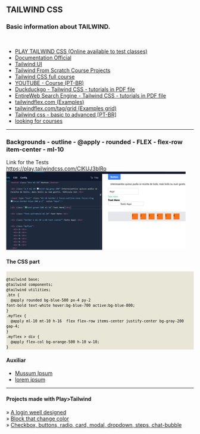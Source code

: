 <h2> TAILWIND CSS </h2>
<h3>Basic information about TAILWIND.</h3>
<br>
<ul>
<li>
<a href="https://play.tailwindcss.com/">PLAY TAILWIND CSS (Online available to test classes)</a></li>

<li><a href="https://v2.tailwindcss.com/docs">Documentation Official</a></li>
<li><a href="https://tailwindui.com/">Tailwind UI</a></li>
<li><a href="https://github.com/bradtraversy/tailwind-course-projects">Tailwind From Scratch Course Projects</a></li>
<li><a href="https://github.com/bkpecho/tailwind-css-course">Tailwind CSS full course</a></li>
<li>
<a href="https://www.youtube.com/playlist?list=PLcoYAcR89n-r1m-tMfV4qndrRWpT_rb9u">YOUTUBE - Course (PT-BR)</a></li>
<li>
<a href="https://duckduckgo.com/?q=tailwind+css+filetype%3Apdf&t=h_&ia=web">Duckduckgo - Tailwind CSS - tutorials in PDF file</a></li>
<li>
<a href="https://search.entireweb.com/search?engine=8&q=filetype%3Apdf+tailwind+css">EntireWeb Search Engine - Tailwind CSS - tutorials in PDF file</a></li>
<li><a href="https://tailwindflex.com">tailwindflex.com (Examples)</a></li>
<li><a href="https://tailwindflex.com/tag/grid">tailwindflex.com/tag/grid (Examples grid)</a></li> 
<li><a href="https://github.com/Vini0100/Tailwind-CSS">Tailwind css - basic to advanced [PT-BR]</a></li>
<li><a href="https://duckduckgo.com/?t=h_&q=site%3Agithub.com+course+tailwind&ia=web">looking for courses</a></li>
</ul>

<hr>
<h3>Backgrounds - outline - @apply - rounded - FLEX - flex-row item-center - ml-10</h3>
Link for the Tests<br>
<a href="https://play.tailwindcss.com/ClKUJ3blRo">https://play.tailwindcss.com/ClKUJ3blRo</a><br>
<img src="https://github.com/Xaobin/CoursesLearn/blob/main/All/Tailwind/imgs/ttt01.png?raw=true" weight="490" height="210"><br>
<h4>The CSS part</h4>
<small>
<div style="background-color:#e8e7d7; color:#000;">
<code>
@tailwind base;
@tailwind components;
@tailwind utilities;
.btn {
  @apply rounded bg-blue-500 px-4 py-2
font-bold text-white hover:bg-blue-700 active:bg-blue-800;
}
.myflex {
  @apply ml-10 mt-10 h-16  flex flex-row items-center justify-center bg-gray-200  gap-4;
}
.myflex > div {
  @apply flex-col bg-orange-500 h-10 w-10;
}
</code>
</div>
</small>

<h4>Auxiliar</h4>
<ul>
<li>
<a href="https://mussumipsum.com/">Mussum Ipsum</a></li>
<li>
<a href="https://www.lipsum.com/">lorem ipsum</a></li>
</ul>
<hr>
<h4>Projects made with Play>Tailwind</h4>
&#187; <a href="https://play.tailwindcss.com/q6UQw13qXh">A login weell designed</a><br>
&#187; <a href="https://play.tailwindcss.com/Xgi2tzI1u1">Block that change color</a><br>
&#187; <a href="https://play.tailwindcss.com/wWndQ9FxeZ">Checkbox, buttons, radio, card, modal, dropdown, steps, chat-bubble</a><br>
<a href=""></a><br>
<a href=""></a><br>
<a href=""></a><br>